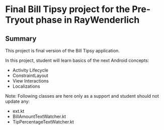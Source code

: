 # Final Bill Tipsy project for the Pre-Tryout phase in RayWenderlich

## Summary

This project is final version of the Bill Tipsy application.

In this project, student will learn basics of the next Android concepts:

- Activity Lifecycle
- ConstraintLayout
- View Interactions
- Localizations

Note:
Following classes are here only as a support and student should not update any:
- ext.kt
- BillAmountTextWatcher.kt
- TipPercentageTextWatcher.kt